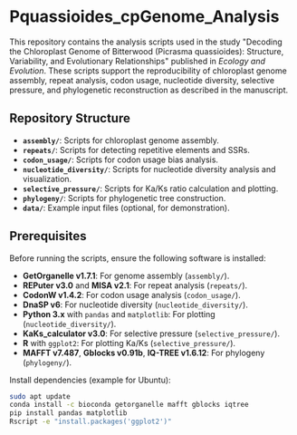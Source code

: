 # Pquassioides_cpGenome_Analysis

This repository contains the analysis scripts used in the study "Decoding the Chloroplast Genome of Bitterwood (Picrasma quassioides): Structure, Variability, and Evolutionary Relationships" published in *Ecology and Evolution*. These scripts support the reproducibility of chloroplast genome assembly, repeat analysis, codon usage, nucleotide diversity, selective pressure, and phylogenetic reconstruction as described in the manuscript.

## Repository Structure
- **`assembly/`**: Scripts for chloroplast genome assembly.
- **`repeats/`**: Scripts for detecting repetitive elements and SSRs.
- **`codon_usage/`**: Scripts for codon usage bias analysis.
- **`nucleotide_diversity/`**: Scripts for nucleotide diversity analysis and visualization.
- **`selective_pressure/`**: Scripts for Ka/Ks ratio calculation and plotting.
- **`phylogeny/`**: Scripts for phylogenetic tree construction.
- **`data/`**: Example input files (optional, for demonstration).

## Prerequisites
Before running the scripts, ensure the following software is installed:
- **GetOrganelle v1.7.1**: For genome assembly (`assembly/`).
- **REPuter v3.0** and **MISA v2.1**: For repeat analysis (`repeats/`).
- **CodonW v1.4.2**: For codon usage analysis (`codon_usage/`).
- **DnaSP v6**: For nucleotide diversity (`nucleotide_diversity/`).
- **Python 3.x** with `pandas` and `matplotlib`: For plotting (`nucleotide_diversity/`).
- **KaKs_calculator v3.0**: For selective pressure (`selective_pressure/`).
- **R** with `ggplot2`: For plotting Ka/Ks (`selective_pressure/`).
- **MAFFT v7.487**, **Gblocks v0.91b**, **IQ-TREE v1.6.12**: For phylogeny (`phylogeny/`).

Install dependencies (example for Ubuntu):
```bash
sudo apt update
conda install -c bioconda getorganelle mafft gblocks iqtree
pip install pandas matplotlib
Rscript -e "install.packages('ggplot2')"
